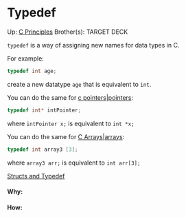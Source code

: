 # Typedef

Up: [C Principles](c_principles)
Brother(s):
TARGET DECK

`typedef` is a way of assigning new names for data types in C.

For example:

```C
typedef int age;
```

create a new datatype `age` that is equivalent to `int`.

You can do the same for [c pointers|pointers](c_pointers|pointers):

```C
typedef int* intPointer;
```

where `intPointer x;` is equivalent to `int *x;`


You can do the same for [C Arrays|arrays](c_arrays|arrays):

```C
typedef int array3 [3];
```

where `array3 arr;` is equivalent to `int arr[3];`

[Structs and Typedef](structs_and_typedef)























#### Why:
#### How:









